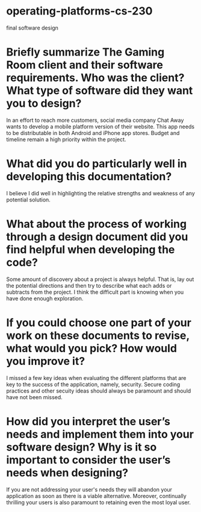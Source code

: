 # operating-platforms-cs-230
final software design
# Briefly summarize The Gaming Room client and their software requirements. Who was the client? What type of software did they want you to design?

In an effort to reach more customers, social media company Chat Away wants to develop a mobile platform version of their website. This app needs to be distributable in both Android and iPhone app stores. Budget and timeline remain a high priority within the project.

# What did you do particularly well in developing this documentation?

I believe I did well in highlighting the relative strengths and weakness of any potential solution.

# What about the process of working through a design document did you find helpful when developing the code?

Some amount of discovery about a project is always helpful. That is, lay out the potential directions and then try to describe what each adds or subtracts from the project. I think the difficult part is knowing when you have done enough exploration.

# If you could choose one part of your work on these documents to revise, what would you pick? How would you improve it?

I missed a few key ideas when evaluating the different platforms that are key to the success of the application, namely, security. Secure coding practices and other secuity ideas should always be paramount and should have not been missed.

# How did you interpret the user’s needs and implement them into your software design? Why is it so important to consider the user’s needs when designing?

If you are not addressing your user's needs they will abandon your application as soon as there is a viable alternative. Moreover, continually thrilling your users is also paramount to retaining even the most loyal user.

